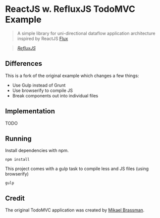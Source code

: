 # ReactJS w. RefluxJS TodoMVC Example

> A simple library for uni-directional dataflow application architecture inspired by ReactJS [Flux](http://facebook.github.io/react/blog/2014/05/06/flux.html)

> _[RefluxJS](https://github.com/spoike/refluxjs)_

## Differences

This is a fork of the original example which changes a few things:

- Use Gulp instead of Grunt
- Use browserify to compile JS
- Break components out into individual files

## Implementation

TODO

## Running

Install dependencies with npm.

```
npm install
```

This project comes with a gulp task to compile less and JS files (using browserify)

```
gulp
```

## Credit

The original TodoMVC application was created by [Mikael Brassman](https://github.com/spoike/refluxjs).
